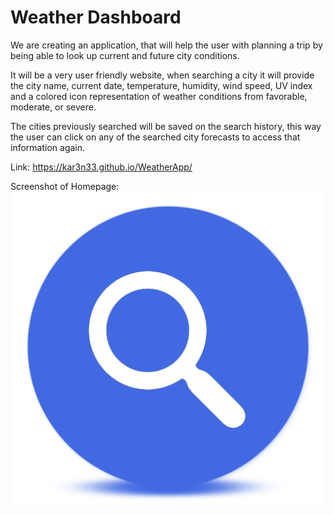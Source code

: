 # Weather Dashboard
We are creating an application, that will help the user with planning a trip by being able to look up current and future city conditions. 

It will be a very user friendly website, when searching a city it will provide the city name, current date, temperature, humidity, wind speed, UV index and a colored icon representation of weather conditions from favorable, moderate, or severe.

The cities previously searched will be saved on the search history, this way the user can click on any of the searched city forecasts to access that information again.


Link: 
https://kar3n33.github.io/WeatherApp/

Screenshot of Homepage:
<img src = https://github.com/Kar3n33/WeatherApp/blob/main/Assets/search.png>
